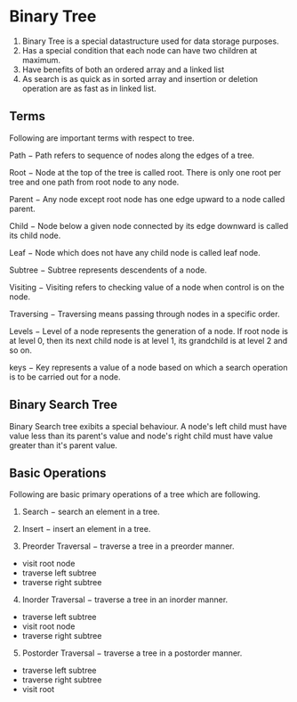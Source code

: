 # Binary Tree

1) Binary Tree is a special datastructure used for data storage purposes. 
2) Has a special condition that each node can have two children at maximum. 
3) Have benefits of both an ordered array and a linked list
4) As search is as quick as in sorted array and insertion or deletion operation are as fast as in linked list.


## Terms

Following are important terms with respect to tree.

Path − Path refers to sequence of nodes along the edges of a tree.

Root − Node at the top of the tree is called root. There is only one root per tree and one path from root node to any node.

Parent − Any node except root node has one edge upward to a node called parent.

Child − Node below a given node connected by its edge downward is called its child node.

Leaf − Node which does not have any child node is called leaf node.

Subtree − Subtree represents descendents of a node.

Visiting − Visiting refers to checking value of a node when control is on the node.

Traversing − Traversing means passing through nodes in a specific order.

Levels − Level of a node represents the generation of a node. If root node is at level 0, then its next child node is at level 1, its grandchild is at level 2 and so on.

keys − Key represents a value of a node based on which a search operation is to be carried out for a node.


## Binary Search Tree

Binary Search tree exibits a special behaviour. A node's left child must have value less than its parent's value and node's right child must have value greater than it's parent value.


## Basic Operations
Following are basic primary operations of a tree which are following.

1) Search − search an element in a tree.

2) Insert − insert an element in a tree.

3) Preorder Traversal − traverse a tree in a preorder manner.
- visit root node
- traverse left subtree
- traverse right subtree

4) Inorder Traversal − traverse a tree in an inorder manner.

- traverse left subtree 
- visit root node
- traverse right subtree

5) Postorder Traversal − traverse a tree in a postorder manner.

- traverse left subtree
- traverse right subtree
- visit root